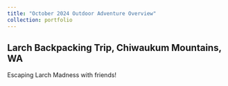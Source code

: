 ```yaml
---
title: "October 2024 Outdoor Adventure Overview"
collection: portfolio
---
```


## Larch Backpacking Trip, Chiwaukum Mountains, WA
Escaping Larch Madness with friends!

<div class="strava-embed-placeholder" data-embed-type="activity" data-embed-id="12594559401" data-style="standard" data-from-embed="false"></div><script src="https://strava-embeds.com/embed.js"></script>

